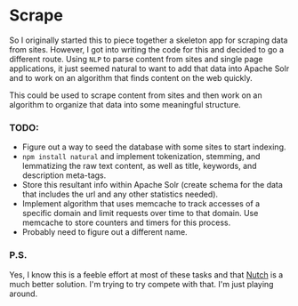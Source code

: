 # Scrape
So I originally started this to piece together a skeleton app for scraping data from sites.  However, I got into writing the code for this and decided to go a different route.  Using `NLP` to parse content from sites and single page applications, it just seemed natural to want to add that data into Apache Solr and to work on an algorithm that finds content on the web quickly.

This could be used to scrape content from sites and then work on an algorithm to organize that data into some meaningful structure.

### TODO: 
* Figure out a way to seed the database with some sites to start indexing.
* `npm install natural` and implement tokenization, stemming, and lemmatizing the raw text content, as well as title, keywords, and description meta-tags.
* Store this resultant info within Apache Solr (create schema for the data that includes the url and any other statistics needed).
* Implement algorithm that uses memcache to track accesses of a specific domain and limit requests over time to that domain.  Use memcache to store counters and timers for this process.
* Probably need to figure out a different name.

### P.S.
Yes, I know this is a feeble effort at most of these tasks and that [Nutch](https://nutch.apache.org/) is a much better solution.  I'm trying to try compete with that.  I'm just playing around.
